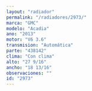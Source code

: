 ```yaml
---
layout: "radiador"
permalink: "/radiadores/2973/"
marca: "GMC"
modelo: "Acadia"
ano: "2013"
motor: "V6 3.6"
transmision: "Automática"
parte: "438142"
clima: "Con clima"
alto: "27 9/16"
ancho: "18 13/16"
observaciones: ""
id: "2973"
---
```


